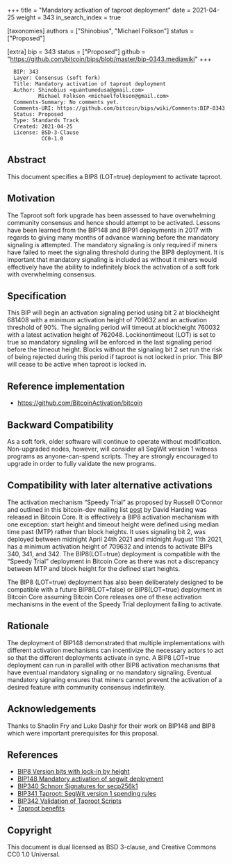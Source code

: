 +++
title = "Mandatory activation of taproot deployment"
date = 2021-04-25
weight = 343
in_search_index = true

[taxonomies]
authors = ["Shinobius", "Michael Folkson"]
status = ["Proposed"]

[extra]
bip = 343
status = ["Proposed"]
github = "https://github.com/bitcoin/bips/blob/master/bip-0343.mediawiki"
+++

      BIP: 343
      Layer: Consensus (soft fork)
      Title: Mandatory activation of taproot deployment
      Author: Shinobius <quantumedusa@gmail.com>
              Michael Folkson <michaelfolkson@gmail.com>
      Comments-Summary: No comments yet.
      Comments-URI: https://github.com/bitcoin/bips/wiki/Comments:BIP-0343
      Status: Proposed
      Type: Standards Track
      Created: 2021-04-25
      License: BSD-3-Clause
               CC0-1.0

## Abstract

This document specifies a BIP8 (LOT=true) deployment to activate
taproot.

## Motivation

The Taproot soft fork upgrade has been assessed to have overwhelming
community consensus and hence should attempt to be activated. Lessons
have been learned from the BIP148 and BIP91 deployments in 2017 with
regards to giving many months of advance warning before the mandatory
signaling is attempted. The mandatory signaling is only required if
miners have failed to meet the signaling threshold during the BIP8
deployment. It is important that mandatory signaling is included as
without it miners would effectively have the ability to indefinitely
block the activation of a soft fork with overwhelming consensus.

## Specification

This BIP will begin an activation signaling period using bit 2 at
blockheight 681408 with a minimum activation height of 709632 and an
activation threshold of 90%. The signaling period will timeout at
blockheight 760032 with a latest activation height of 762048.
Lockinontimeout (LOT) is set to true so mandatory signaling will be
enforced in the last signaling period before the timeout height. Blocks
without the signaling bit 2 set run the risk of being rejected during
this period if taproot is not locked in prior. This BIP will cease to be
active when taproot is locked in.

## Reference implementation

- <https://github.com/BitcoinActivation/bitcoin>

## Backward Compatibility

As a soft fork, older software will continue to operate without
modification. Non-upgraded nodes, however, will consider all SegWit
version 1 witness programs as anyone-can-spend scripts. They are
strongly encouraged to upgrade in order to fully validate the new
programs.

## Compatibility with later alternative activations

The activation mechanism “Speedy Trial” as proposed by Russell O’Connor
and outlined in this bitcoin-dev mailing list
[post](https://lists.linuxfoundation.org/pipermail/bitcoin-dev/2021-March/018583.html)
by David Harding was released in Bitcoin Core. It is effectively a BIP8
activation mechanism with one exception: start height and timeout height
were defined using median time past (MTP) rather than block heights. It
uses signaling bit 2, was deployed between midnight April 24th 2021 and
midnight August 11th 2021, has a minimum activation height of 709632 and
intends to activate BIPs 340, 341, and 342. The BIP8(LOT=true)
deployment is compatible with the “Speedy Trial” deployment in Bitcoin
Core as there was not a discrepancy between MTP and block height for the
defined start heights.

The BIP8 (LOT=true) deployment has also been deliberately designed to be
compatible with a future BIP8(LOT=false) or BIP8(LOT=true) deployment in
Bitcoin Core assuming Bitcoin Core releases one of these activation
mechanisms in the event of the Speedy Trial deployment failing to
activate.

## Rationale

The deployment of BIP148 demonstrated that multiple implementations with
different activation mechanisms can incentivize the necessary actors to
act so that the different deployments activate in sync. A BIP8 LOT=true
deployment can run in parallel with other BIP8 activation mechanisms
that have eventual mandatory signaling or no mandatory signaling.
Eventual mandatory signaling ensures that miners cannot prevent the
activation of a desired feature with community consensus indefinitely.

## Acknowledgements

Thanks to Shaolin Fry and Luke Dashjr for their work on BIP148 and BIP8
which were important prerequisites for this proposal.

## References

- [BIP8 Version bits with lock-in by
  height](/8)
- [BIP148 Mandatory activation of segwit
  deployment](/148)
- [BIP340 Schnorr Signatures for
  secp256k1](/340)
- [BIP341 Taproot: SegWit version 1 spending
  rules](/341)
- [BIP342 Validation of Taproot Scripts](/342)
- [Taproot benefits](https://taproot.works/taproot-faq/)

## Copyright

This document is dual licensed as BSD 3-clause, and Creative Commons CC0
1.0 Universal.

